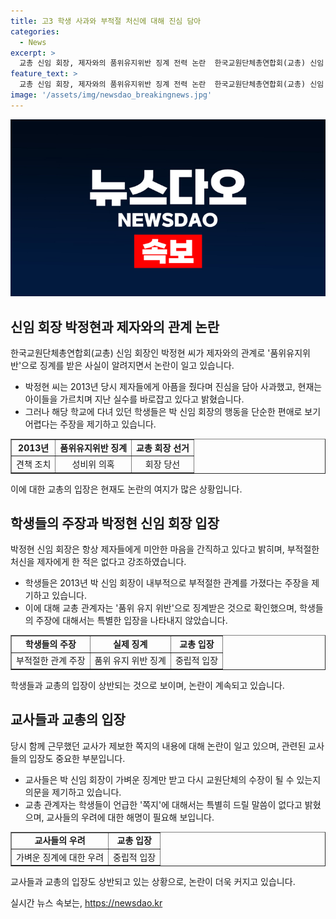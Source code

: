 ```yaml
---
title: 고3 학생 사과와 부적절 처신에 대해 진심 담아
categories:
  - News
excerpt: >
  교총 신임 회장, 제자와의 품위유지위반 징계 전력 논란  한국교원단체총연합회(교총) 신임 회장인 박정현이 품위유지위반으로 징계를 받은 사실을 인정하고, 항의는 부적절한 처신을 의혹에 불과하다고 주장했다. 그러나 고3 담임 시절 학생들 사이에서 발견된 사랑한다라는 내용의 쪽지로 논란이 일고 있다. 이에 대한 회장과 관계자들의 발언을 통해 교총 회장의 선출과 이후 활동에 대한 거센 비판이 진행 중이다. 
feature_text: >
  교총 신임 회장, 제자와의 품위유지위반 징계 전력 논란  한국교원단체총연합회(교총) 신임 회장인 박정현이 품위유지위반으로 징계를 받은 사실을 인정하고, 항의는 부적절한 처신을 의혹에 불과하다고 주장했다. 그러나 고3 담임 시절 학생들 사이에서 발견된 사랑한다라는 내용의 쪽지로 논란이 일고 있다. 이에 대한 회장과 관계자들의 발언을 통해 교총 회장의 선출과 이후 활동에 대한 거센 비판이 진행 중이다. 
image: '/assets/img/newsdao_breakingnews.jpg'
---
```


<p><img src="/assets/img/newsdao_breakingnews.jpg" alt="implanttips 속보" /></p>

<h2 data-ke-size="size26">신임 회장 박정현과 제자와의 관계 논란</h2>

<p data-ke-size="size16">한국교원단체총연합회(교총) 신임 회장인 박정현 씨가 제자와의 관계로 '품위유지위반'으로 징계를 받은 사실이 알려지면서 논란이 일고 있습니다. </p>

<ul>
  <li>박정현 씨는 2013년 당시 제자들에게 아픔을 줬다며 진심을 담아 사과했고, 현재는 아이들을 가르치며 지난 실수를 바로잡고 있다고 밝혔습니다.</li>
  <li>그러나 해당 학교에 다녀 있던 학생들은 박 신임 회장의 행동을 단순한 편애로 보기 어렵다는 주장을 제기하고 있습니다.</li>
</ul>

<table style="width: 100%;" border="1">
  <tbody>
    <tr>
      <td style="text-align: center; height: 17px;"><b>2013년</b></td>
      <td style="text-align: center; height: 17px;"><b>품위유지위반 징계</b></td>
      <td style="text-align: center; height: 17px;">
        <b>교총 회장 선거</b>
      </td>
    </tr>
    <tr>
      <td style="text-align: center; height: 17px;">견책 조치</td>
      <td style="text-align: center; height: 17px;">성비위 의혹</td>
      <td style="text-align: center; height: 17px;">회장 당선</td>
    </tr>
  </tbody>
</table>

<p data-ke-size="size16">이에 대한 교총의 입장은 현재도 논란의 여지가 많은 상황입니다.</p>

<h2 data-ke-size="size26">학생들의 주장과 박정현 신임 회장 입장</h2>

<p data-ke-size="size16">박정현 신임 회장은 항상 제자들에게 미안한 마음을 간직하고 있다고 밝히며, 부적절한 처신을 제자에게 한 적은 없다고 강조하였습니다.</p>

<ul>
  <li>학생들은 2013년 박 신임 회장이 내부적으로 부적절한 관계를 가졌다는 주장을 제기하고 있습니다.</li>
  <li>이에 대해 교총 관계자는 '품위 유지 위반'으로 징계받은 것으로 확인했으며, 학생들의 주장에 대해서는 특별한 입장을 나타내지 않았습니다.</li>
</ul>

<table style="width: 100%;" border="1">
  <tbody>
    <tr>
      <td style="text-align: center; height: 17px;"><b>학생들의 주장</b></td>
      <td style="text-align: center; height: 17px;"><b>실제 징계</b></td>
      <td style="text-align: center; height: 17px;">
        <b>교총 입장</b>
      </td>
    </tr>
    <tr>
      <td style="text-align: center; height: 17px;">부적절한 관계 주장</td>
      <td style="text-align: center; height: 17px;">품위 유지 위반 징계</td>
      <td style="text-align: center; height: 17px;">중립적 입장</td>
    </tr>
  </tbody>
</table>

<p data-ke-size="size16">학생들과 교총의 입장이 상반되는 것으로 보이며, 논란이 계속되고 있습니다.</p>

<h2 data-ke-size="size26">교사들과 교총의 입장</h2>

<p data-ke-size="size16">당시 함께 근무했던 교사가 제보한 쪽지의 내용에 대해 논란이 일고 있으며, 관련된 교사들의 입장도 중요한 부분입니다.</p>

<ul>
  <li>교사들은 박 신임 회장이 가벼운 징계만 받고 다시 교원단체의 수장이 될 수 있는지 의문을 제기하고 있습니다.</li>
  <li>교총 관계자는 학생들이 언급한 '쪽지'에 대해서는 특별히 드릴 말씀이 없다고 밝혔으며, 교사들의 우려에 대한 해명이 필요해 보입니다.</li>
</ul>

<table style="width: 100%;" border="1">
  <tbody>
    <tr>
      <td style="text-align: center; height: 17px;"><b>교사들의 우려</b></td>
      <td style="text-align: center; height: 17px;"><b>교총 입장</b></td>
    </tr>
    <tr>
      <td style="text-align: center; height: 17px;">가벼운 징계에 대한 우려</td>
      <td style="text-align: center; height: 17px;">중립적 입장</td>
    </tr>
  </tbody>
</table>

<p data-ke-size="size16">교사들과 교총의 입장도 상반되고 있는 상황으로, 논란이 더욱 커지고 있습니다.</p>
실시간 뉴스 속보는, <a href="https://newsdao.kr" rel="dofollow">https://newsdao.kr</a>


